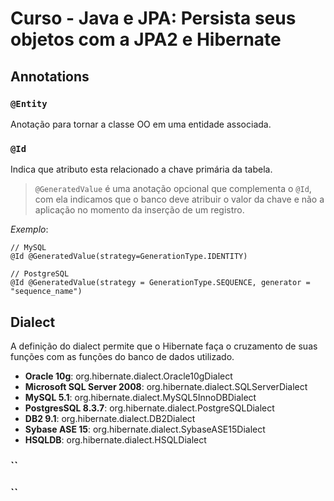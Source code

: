 # Curso - Java e JPA: Persista seus objetos com a JPA2 e Hibernate

## Annotations
### `@Entity`
Anotação para tornar a classe OO em uma entidade associada.
### `@Id`
Indica que atributo esta relacionado a chave primária da tabela.
> `@GeneratedValue` é uma anotação opcional que complementa o `@Id`, com ela indicamos que o banco deve atribuir o valor da chave e não a aplicação no momento da inserção de um registro.

_Exemplo_:

```
// MySQL
@Id @GeneratedValue(strategy=GenerationType.IDENTITY)

// PostgreSQL
@Id @GeneratedValue(strategy = GenerationType.SEQUENCE, generator = "sequence_name")

```

## Dialect
A definição do dialect permite que o Hibernate faça o cruzamento de suas funções com as funções do banco de dados utilizado.
* **Oracle 10g**: org.hibernate.dialect.Oracle10gDialect
* **Microsoft SQL Server 2008**: org.hibernate.dialect.SQLServerDialect
* **MySQL 5.1**: org.hibernate.dialect.MySQL5InnoDBDialect
* **PostgresSQL 8.3.7**: org.hibernate.dialect.PostgreSQLDialect
* **DB2 9.1**: org.hibernate.dialect.DB2Dialect
* **Sybase ASE 15**: org.hibernate.dialect.SybaseASE15Dialect
* **HSQLDB**: org.hibernate.dialect.HSQLDialect

### ``

### ``
